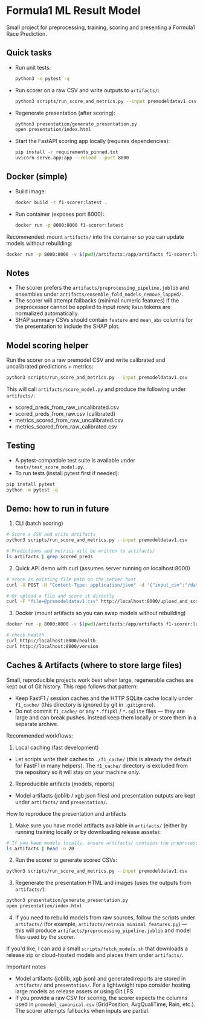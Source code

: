 # Formula1 ML Result Model

Small project for preprocessing, training, scoring and presenting a Formula1 Race Prediction.

## Quick tasks

- Run unit tests:

  ```bash
  python3 -m pytest -q
  ```

- Run scorer on a raw CSV and write outputs to `artifacts/`:

  ```bash
  python3 scripts/run_score_and_metrics.py --input premodeldatav1.csv
  ```

- Regenerate presentation (after scoring):

  ```bash
  python3 presentation/generate_presentation.py
  open presentation/index.html
  ```

- Start the FastAPI scoring app locally (requires dependencies):

  ```bash
  pip install -r requirements_pinned.txt
  uvicorn serve.app:app --reload --port 8000
  ```

## Docker (simple)

 - Build image:

   ```bash
   docker build -t f1-scorer:latest .
   ```

 - Run container (exposes port 8000):

   ```bash
   docker run -p 8000:8000 f1-scorer:latest
   ```

Recommended: mount `artifacts/` into the container so you can update models without rebuilding:

```bash
docker run -p 8000:8000 -v $(pwd)/artifacts:/app/artifacts f1-scorer:latest
```

## Notes

- The scorer prefers the `artifacts/preprocessing_pipeline.joblib` and ensembles under `artifacts/ensemble_fold_models_remove_lapped/`.
- The scorer will attempt fallbacks (minimal numeric features) if the preprocessor cannot be applied to input rows; `Rain` tokens are normalized automatically.
- SHAP summary CSVs should contain `feature` and `mean_abs` columns for the presentation to include the SHAP plot.

## Model scoring helper

Run the scorer on a raw premodel CSV and write calibrated and uncalibrated predictions + metrics:

```bash
python3 scripts/run_score_and_metrics.py --input premodeldatav1.csv
```

This will call `artifacts/score_model.py` and produce the following under `artifacts/`:

- scored_preds_from_raw_uncalibrated.csv
- scored_preds_from_raw.csv (calibrated)
- metrics_scored_from_raw_uncalibrated.csv
- metrics_scored_from_raw_calibrated.csv

## Testing

- A pytest-compatible test suite is available under `tests/test_score_model.py`.
- To run tests (install pytest first if needed):

```bash
pip install pytest
python -m pytest -q
```

## Demo: how to run in future

1) CLI (batch scoring)

```bash
# Score a CSV and write artifacts
python3 scripts/run_score_and_metrics.py --input premodeldatav1.csv

# Predictions and metrics will be written to artifacts/
ls artifacts | grep scored_preds
```

2) Quick API demo with curl (assumes server running on localhost:8000)

```bash
# score an existing file path on the server host
curl -X POST -H "Content-Type: application/json" -d '{"input_csv":"/data/premodeldatav1.csv"}' http://localhost:8000/score

# Or upload a file and score it directly
curl -F "file=@premodeldatav1.csv" http://localhost:8000/upload_and_score
```

3) Docker (mount artifacts so you can swap models without rebuilding)

```bash
docker run -p 8000:8000 -v $(pwd)/artifacts:/app/artifacts f1-scorer:latest

# check health
curl http://localhost:8000/health
curl http://localhost:8000/version
```

## Caches & Artifacts (where to store large files)

Small, reproducible projects work best when large, regenerable caches are kept out of Git history. This repo follows that pattern:

- Keep FastF1 / session caches and the HTTP SQLite cache locally under `f1_cache/` (this directory is ignored by git in `.gitignore`).
- Do not commit `f1_cache/` or any `*.ff1pkl` / `*.sqlite` files — they are large and can break pushes. Instead keep them locally or store them in a separate archive.

Recommended workflows:

1. Local caching (fast development)
  - Let scripts write their caches to `./f1_cache/` (this is already the default for FastF1 in many helpers). The `f1_cache/` directory is excluded from the repository so it will stay on your machine only.

2. Reproducible artifacts (models, reports)
  - Model artifacts (joblib / xgb json files) and presentation outputs are kept under `artifacts/` and `presentation/`. 

How to reproduce the presentation and artifacts

1. Make sure you have model artifacts available in `artifacts/` (either by running training locally or by downloading release assets):

  ```bash
  # If you keep models locally, ensure artifacts/ contains the preprocessing pipeline and models
  ls artifacts | head -n 20
  ```

2. Run the scorer to generate scored CSVs:

  ```bash
  python3 scripts/run_score_and_metrics.py --input premodeldatav1.csv
  ```

3. Regenerate the presentation HTML and images (uses the outputs from `artifacts/`):

  ```bash
  python3 presentation/generate_presentation.py
  open presentation/index.html
  ```

4. If you need to rebuild models from raw sources, follow the scripts under `artifacts/` (for example, `artifacts/retrain_minimal_features.py`) — this will produce `artifacts/preprocessing_pipeline.joblib` and model files used by the scorer.

If you'd like, I can add a small `scripts/fetch_models.sh` that downloads a release zip or cloud-hosted models and places them under `artifacts/`.


Important notes
 - Model artifacts (joblib, xgb json) and generated reports are stored in `artifacts/` and `presentation/`. For a lightweight repo consider hosting large models as release assets or using Git LFS.
 - If you provide a raw CSV for scoring, the scorer expects the columns used in `premodel_canonical.csv` (GridPosition, AvgQualiTime, Rain, etc.). The scorer attempts fallbacks when inputs are partial.

